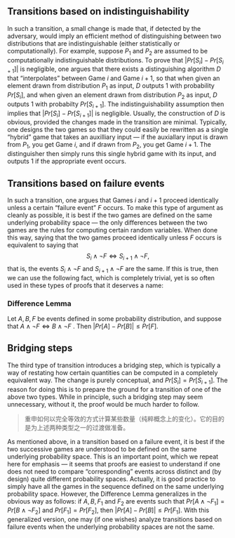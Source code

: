 ## Transitions based on indistinguishability

In such a transition, a small change is made that, if detected by the adversary, would imply an efficient method of distinguishing between two distributions that are indistinguishable (either statistically or computationally). For example, suppose $P_1$ and $P_2$ are assumed to be computationally indistinguishable distributions. To prove that $|Pr[S_i]-Pr[S_{i+1}]|$ is negligible, one argues that there exists a distinguishing algorithm $D$ that “interpolates” between Game $i$ and Game $i+1$, so that when given an element drawn from distribution $P_1$ as input, $D$ outputs $1$ with probability $Pr[S_i]$, and when given an element drawn from distribution $P_2$ as input, $D$ outputs $1$ with probabilty $Pr[S_{i+1}]$. The indistinguishability assumption then implies that $|Pr[S_i]-Pr[S_{i+1}]|$ is negligible. Usually, the construction of $D$ is obvious, provided the changes made in the transition are minimal. Typically, one designs the two games so that they could easily be rewritten as a single “hybrid” game that takes an auxilliary input — if the auxiallary input is drawn from $P_1$, you get Game $i$, and if drawn from $P_2$, you get Game $i+1$. The distinguisher then simply runs this single hybrid game with its input, and outputs $1$ if the appropriate event occurs.


## Transitions based on failure events

In such a transition, one argues that Games $i$ and $i + 1$ proceed identically unless a certain “failure event” $F$ occurs. To make this type of argument as cleanly as possible, it is best if the two games are defined on the same underlying probability space — the only differences between the two games are the rules for computing certain random variables. When done this way, saying that the two games proceed identically unless $F$ occurs is equivalent to saying that
$$
S_i\wedge\neg F\Longleftrightarrow S_{i+1}\wedge\neg F,
$$
that is, the events $S_i\wedge\neg F$ and $S_{i+1}\wedge\neg F$ are the same. If this is true, then we can use the following fact, which is completely trivial, yet is so often used in these types of proofs that it deserves a name:

### Difference Lemma

Let $A,B,F$ be events defined in some probability distribution, and suppose that $A\wedge\neg F\Longleftrightarrow B\wedge\neg F$ . Then $|Pr[A]-Pr[B]|\le Pr[F]$.


## Bridging steps

The third type of transition introduces a bridging step, which is typically a way of restating how certain quantities can be computed in a completely equivalent way. The change is purely conceptual, and $Pr[S_i] =Pr[S_{i+1}]$. The reason for doing this is to prepare the ground for a transition of one of the above two types. While in principle, such a bridging step may seem unnecessary, without it, the proof would be much harder to follow.
> 重申如何以完全等效的方式计算某些数量（纯粹概念上的变化）。它的目的是为上述两种类型之一的过渡做准备。

As mentioned above, in a transition based on a failure event, it is best if the two successive games are understood to be defined on the same underlying probability space. This is an important point, which we repeat here for emphasis — it seems that proofs are easiest to understand if one does not need to compare “corresponding” events across distinct and (by design) quite different probability spaces. Actually, it is good practice to simply have all the games in the sequence defined on the same underlying probability space. However, the Difference Lemma generalizes in the obvious way as follows: if $A, B, F_1$ and $F_2$ are events such that $Pr[A\wedge\neg F_1]=Pr[B\wedge\neg F_2]$ and $Pr[F_1]=Pr[F_2]$, then $|Pr[A]-Pr[B]|\le Pr[F_1]$. With this generalized version, one may (if one wishes) analyze transitions based on failure events when the underlying probability spaces are not the same.
